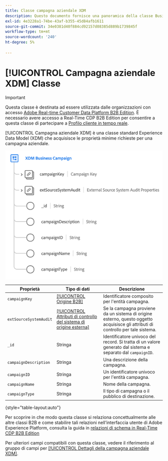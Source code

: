 ```yaml
---
title: Classe campagna aziendale XDM
description: Questo documento fornisce una panoramica della classe Business Campaign XDM in Experience Data Model (XDM).
exl-id: 4e3228a1-74be-43af-b355-45d84afb1611
source-git-commit: 34e0381d40f884cd92157d08385d889b1739845f
workflow-type: tm+mt
source-wordcount: '240'
ht-degree: 5%

---
```


# [!UICONTROL Campagna aziendale XDM] Classe

>[!IMPORTANT]
>
>Questa classe è destinata ad essere utilizzata dalle organizzazioni con accesso [Adobe Real-time Customer Data Platform B2B Edition](../../../rtcdp/b2b-overview.md). È necessario avere accesso a Real-Time CDP B2B Edition per consentire a questa classe di partecipare a [Profilo cliente in tempo reale](../../../profile/home.md).

[!UICONTROL Campagna aziendale XDM] è una classe standard Experience Data Model (XDM) che acquisisce le proprietà minime richieste per una campagna aziendale.

![Struttura della classe Business Campaign XDM visualizzata nell’interfaccia utente](../../images/classes/b2b/business-campaign.png)

| Proprietà | Tipo di dati | Descrizione |
| --- | --- | --- |
| `campaignKey` | [[!UICONTROL Origine B2B]](../../data-types/b2b-source.md) | Identificatore composito per l&#39;entità campagna. |
| `extSourceSystemAudit` | [[!UICONTROL Attributi di controllo del sistema di origine esterna]](../../data-types/external-source-system-audit-attributes.md) | Se la campagna proviene da un sistema di origine esterno, questo oggetto acquisisce gli attributi di controllo per tale sistema. |
| `_id` | Stringa | Identificatore univoco del record. Si tratta di un valore generato dal sistema e separato dal `campaignID`. |
| `campaignDescription` | Stringa | Una descrizione della campagna. |
| `campaignID` | Stringa | Un identificatore univoco per l&#39;entità campagna. |
| `campaignName` | Stringa | Nome della campagna. |
| `campaignType` | Stringa | Il tipo di campagna o il pubblico di destinazione. |

{style=&quot;table-layout:auto&quot;}

Per scoprire in che modo questa classe si relaziona concettualmente alle altre classi B2B e come stabilire tali relazioni nell’interfaccia utente di Adobe Experience Platform, consulta la guida in [relazioni di schema in Real-Time CDP B2B Edition](../../tutorials/relationship-b2b.md)

Per ulteriori campi compatibili con questa classe, vedere il riferimento al gruppo di campi per [[!UICONTROL Dettagli della campagna aziendale XDM]](../../field-groups/b2b-campaign/details.md).
